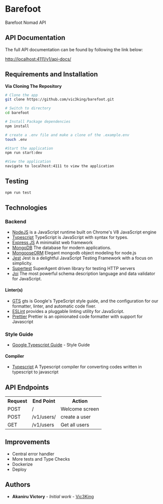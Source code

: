 # Barefoot

Barefoot Nomad API

## API Documentation

The full API documentation can be found by following the link below:

[http://localhost:4111/v1/api-docs/](http://localhost:4111/v1/api-docs/)

## Requirements and Installation

**Via Cloning The Repository**

```bash
# Clone the app
git clone https://github.com/vic3king/barefoot.git

# Switch to directory
cd barefoot

# Install Package dependencies
npm install

# create a .env file and make a clone of the .example.env
touch .env

#Start the application
npm run start:dev

#View the application
navigate to localhost:4111 to view the application
```

## Testing

```bash
npm run test
```

## Technologies

### Backend

- [NodeJS](http://nodejs.org/en) is a JavaScript runtime built on Chrome's V8 JavaScript engine
- [Typescript](https://www.typescriptlang.org/) TypeScript is JavaScript with syntax for types.
- [Express JS](http://express.com) A minimalist web framework
- [MongoDB](https://www.mongodb.com/) The database for modern applications.
- [MongooseORM](https://mongoosejs.com/) Elegant mongodb object modeling for node.js
- [Jest](https://jestjs.io/) Jest is a delightful JavaScript Testing Framework with a focus on simplicity.
- [Supertest](https://www.npmjs.com/package/supertest) SuperAgent driven library for testing HTTP servers
- [Joi](https://github.com/hapijs/joi) The most powerful schema description language and data validator for JavaScript.
#### Linter(s)

- [GTS](https://github.com/google/gts) gts is Google's TypeScript style guide, and the configuration for our formatter, linter, and automatic code fixer.
- [ESLint](eslint.org) provides a pluggable linting utility for JavaScript.
- [Prettier](https://prettier.io) Prettier is an opinionated code formatter with support for Javascript

### Style Guide

- [Google Typescript Guide](https://google.github.io/styleguide/tsguide.html) - Style Guide

#### Compiler

- [Typescript](https://www.npmjs.com/package/typescript) A Typescript compiler for converting codes written in typescript to javascript

## API Endpoints
<table>
  <tr>
      <th>Request</th>
      <th>End Point</th>
      <th>Action</th>
  </tr>
    <tr>
      <td>POST</td>
      <td>/</td>
      <td>Welcome screen</td>
  </tr>
  <tr>
    <td>POST</td>
    <td>/v1/users/</td>
    <td>create a user</td>
  </tr>
   <tr>
    <td>GET</td>
    <td>/v1/users</td>
    <td>Get all users</td>
  </tr>

</table>

## Improvements

- Central error handler
- More tests and Type Checks
- Dockerize
- Deploy
  
## Authors

- **Akaniru Victory** - _Initial work_ - [Vic3King](www.akaniruvictory.com)
